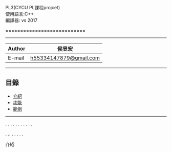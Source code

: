 
PL3(CYCU PL課程projcet)  
使用語言:C++  
編譯器: vs 2017  

===========================

****
	
|Author|侯昱宏|
|---|---
|E-mail|h55334147879@gmail.com


****
## 目錄
* [介紹](#介紹)
* [功能](#功能)
* [範例](#範例)


------------------------------------------------------  
.
.
.
.
.
.
.
.
.
.
.







.
..
.
.
.
.
.

















  


















  
  
介紹

